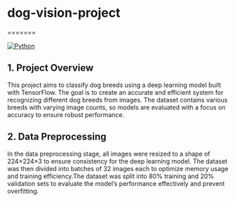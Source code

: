 # dog-vision-project
=======

[![Python](https://img.shields.io/badge/Python-3.8+-blue.svg)](https://www.python.org/)

## 1. Project Overview
This project aims to classify dog breeds using a deep learning model built with TensorFlow. The goal is to create an accurate and efficient system for recognizing different dog breeds from images.
The dataset contains various breeds with varying image counts, so models are evaluated with a focus on accuracy to ensure robust performance.

## 2. Data Preprocessing

In the data preprocessing stage, all images were resized to a shape of 224×224×3 to ensure consistency for the deep learning model. 
The dataset was then divided into batches of 32 images each to optimize memory usage and training efficiency.The dataset was split into 80% training and 20% validation sets to evaluate the 
model’s performance effectively and prevent overfitting.

